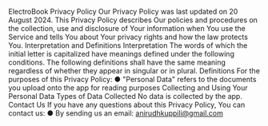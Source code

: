 ElectroBook
Privacy Policy
Our Privacy Policy was last updated on 20 August 2024.
This Privacy Policy describes Our policies and procedures on the collection, use and disclosure of Your
information when You use the Service and tells You about Your privacy rights and how the law protects You.
Interpretation and Definitions
Interpretation
The words of which the initial letter is capitalized have meanings defined under the following conditions.
The following definitions shall have the same meaning regardless of whether they appear in singular or in
plural.
Definitions
For the purposes of this Privacy Policy:
● "Personal Data" refers to the documents you upload onto the app for reading purposes
Collecting and Using Your Personal Data
Types of Data Collected
No data is collected by the app.
Contact Us
If you have any questions about this Privacy Policy, You can contact us:
● By sending us an email: anirudhkuppili@gmail.com
